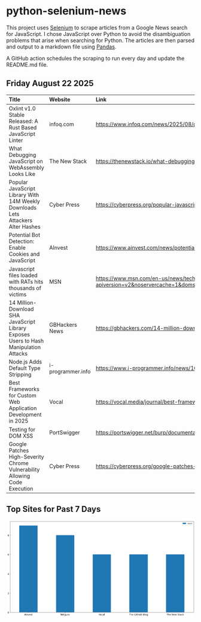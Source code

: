 # python-selenium-news

This project uses [Selenium](https://www.seleniumhq.org/) to scrape articles from a Google News search for JavaScript.
I chose JavaScript over Python to avoid the disambiguation problems that arise when searching for Python.
The articles are then parsed and output to a markdown file using [Pandas](https://pandas.pydata.org/).

A GitHub action schedules the scraping to run every day and update the README.md file.

## Friday August 22 2025


| Title                                                                                 | Website           | Link                                                                                                                                                                                                                               |
|:--------------------------------------------------------------------------------------|:------------------|:-----------------------------------------------------------------------------------------------------------------------------------------------------------------------------------------------------------------------------------|
| Oxlint v1.0 Stable Released: A Rust Based JavaScript Linter                           | infoq.com         | https://www.infoq.com/news/2025/08/oxlint-v1-released/                                                                                                                                                                             |
| What Debugging JavaScript on WebAssembly Looks Like                                   | The New Stack     | https://thenewstack.io/what-debugging-javascript-on-webassembly-looks-like/                                                                                                                                                        |
| Popular JavaScript Library With 14M Weekly Downloads Lets Attackers Alter Hashes      | Cyber Press       | https://cyberpress.org/popular-javascript-library/                                                                                                                                                                                 |
| Potential Bot Detection: Enable Cookies and JavaScript                                | AInvest           | https://www.ainvest.com/news/potential-bot-detection-enable-cookies-javascript-2508/                                                                                                                                               |
| Javascript files loaded with RATs hits thousands of victims                           | MSN               | https://www.msn.com/en-us/news/technology/javascript-files-loaded-with-rats-hits-thousands-of-victims/ar-AA1vcKUJ?apiversion=v2&noservercache=1&domshim=1&renderwebcomponents=1&wcseo=1&batchservertelemetry=1&noservertelemetry=1 |
| 14 Million-Download SHA JavaScript Library Exposes Users to Hash Manipulation Attacks | GBHackers News    | https://gbhackers.com/14-million-download-sha-javascript-library-exposes/                                                                                                                                                          |
| Node.js Adds Default Type Stripping                                                   | i-programmer.info | https://www.i-programmer.info/news/167-javascript/18264-nodejs-adds-default-type-stripping.html                                                                                                                                    |
| Best Frameworks for Custom Web Application Development in 2025                        | Vocal             | https://vocal.media/journal/best-frameworks-for-custom-web-application-development-in-2025                                                                                                                                         |
| Testing for DOM XSS                                                                   | PortSwigger       | https://portswigger.net/burp/documentation/desktop/tools/dom-invader/dom-xss                                                                                                                                                       |
| Google Patches High-Severity Chrome Vulnerability Allowing Code Execution             | Cyber Press       | https://cyberpress.org/google-patches-high-severity-chrome-vulnerability-allowing-code-execution/?amp=1                                                                                                                            |
## Top Sites for Past 7 Days

![Graph of Top Sites](https://raw.githubusercontent.com/dan-mba/python-selenium-news/main/last-week.png)
